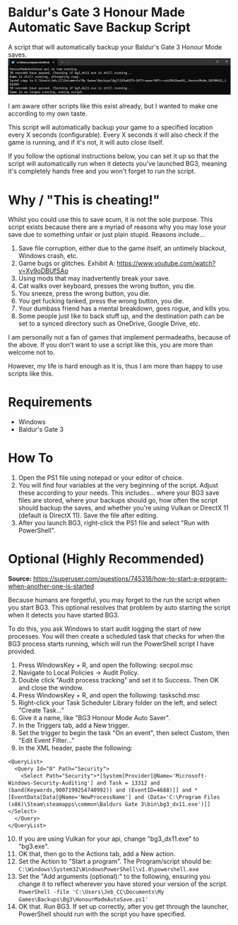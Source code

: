 # Baldur's Gate 3 Honour Made Automatic Save Backup Script
A script that will automatically backup your Baldur's Gate 3 Honour Mode saves.
![Example of Usage](ScriptExample.png?raw=true "Example of Usage")

I am aware other scripts like this exist already, but I wanted to make one according to my own taste.

This script will automatically backup your game to a specified location every X seconds (configurable). Every X seconds it will also check if the game is running, and if it's not, it will auto close itself.

If you follow the optional instructions below, you can set it up so that the script will automatically run when it detects you've launched BG3, meaning it's completely hands free and you won't forget to run the script.

# Why / "This is cheating!"
Whilst you could use this to save scum, it is not the sole purpose. This script exists because there are a myriad of reasons why you may lose your save due to something unfair or just plain stupid. Reasons include...
1. Save file corruption, either due to the game itself, an untimely blackout, Windows crash, etc.
2. Game bugs or glitches. Exhibit A: https://www.youtube.com/watch?v=Xy9oDBUfSAo
3. Using mods that may inadvertently break your save.
5. Cat walks over keyboard, presses the wrong button, you die.
6. You sneeze, press the wrong button, you die.
7. You get fucking tanked, press the wrong button, you die.
8. Your dumbass friend has a mental breakdown, goes rogue, and kills you.
9. Some people just like to back stuff up, and the destination path can be set to a synced directory such as OneDrive, Google Drive, etc.

I am personally not a fan of games that implement permadeaths, because of the above. If you don't want to use a script like this, you are more than welcome not to.

However, my life is hard enough as it is, thus I am more than happy to use scripts like this.

# Requirements
- Windows
- Baldur's Gate 3

# How To
1. Open the PS1 file using notepad or your editor of choice.
2. You will find four variables at the very beginning of the script. Adjust these according to your needs. This includes... where your BG3 save files are stored, where your backups should go, how often the script should backup the saves, and whether you're using Vulkan or DirectX 11 (default is DirectX 11). Save the file after editing.
4. After you launch BG3, right-click the PS1 file and select "Run with PowerShell".

# Optional (Highly Recommended)
**Source:** https://superuser.com/questions/745318/how-to-start-a-program-when-another-one-is-started

Because humans are forgetful, you may forget to the run the script when you start BG3. This optional resolves that problem by auto starting the script when it detects you have started BG3.

To do this, you ask Windows to start audit logging the start of new processes. You will then create a scheduled task that checks for when the BG3 process starts running, which will run the PowerShell script I have provided.

1. Press WindowsKey + R, and open the following: secpol.msc
2. Navigate to Local Policies -> Audit Policy.
3. Double click "Audit process tracking" and set it to Success. Then OK and close the window.
4. Press WindowsKey + R, and open the following: taskschd.msc
5. Right-click your Task Scheduler Library folder on the left, and select "Create Task..."
6. Give it a name, like "BG3 Honour Mode Auto Saver".
7. In the Triggers tab, add a New trigger.
8. Set the trigger to begin the task "On an event", then select Custom, then "Edit Event Filter..."
9. In the XML header, paste the following: 
```
<QueryList>
  <Query Id="0" Path="Security">
    <Select Path="Security">*[System[Provider[@Name='Microsoft-Windows-Security-Auditing'] and Task = 13312 and (band(Keywords,9007199254740992)) and (EventID=4688)]] and *[EventData[Data[@Name='NewProcessName'] and (Data='C:\Program Files (x86)\Steam\steamapps\common\Baldurs Gate 3\bin\bg3_dx11.exe')]]</Select>
  </Query>
</QueryList>
```
10. If you are using Vulkan for your api, change "bg3_dx11.exe" to "bg3.exe".
11. OK that, then go to the Actions tab, add a New action.
12. Set the Action to "Start a program". The Program/script should be: ```C:\Windows\System32\WindowsPowerShell\v1.0\powershell.exe```
13. Set the "Add arguments (optional):" to the following, ensuring you change it to reflect wherever you have stored your version of the script.
```PowerShell -file 'C:\Users\Jeb_CC\Documents\My Games\Backups\Bg3\HonourMadeAutoSave.ps1'```
14. OK that. Run BG3. If set up correctly, after you get through the launcher, PowerShell should run with the script you have specified.
